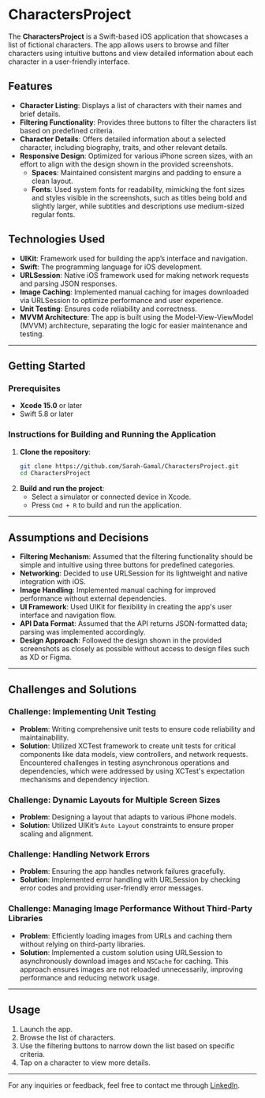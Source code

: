 
# CharactersProject

The **CharactersProject** is a Swift-based iOS application that showcases a list of fictional characters. The app allows users to browse and filter characters using intuitive buttons and view detailed information about each character in a user-friendly interface.

## Features

- **Character Listing**: Displays a list of characters with their names and brief details.
- **Filtering Functionality**: Provides three buttons to filter the characters list based on predefined criteria.
- **Character Details**: Offers detailed information about a selected character, including biography, traits, and other relevant details.
- **Responsive Design**: Optimized for various iPhone screen sizes, with an effort to align with the design shown in the provided screenshots.  
   - **Spaces**: Maintained consistent margins and padding to ensure a clean layout. 
   - **Fonts**: Used system fonts for readability, mimicking the font sizes and styles visible in the screenshots, such as titles being bold and slightly larger, while subtitles and descriptions use medium-sized regular fonts.

## Technologies Used

- **UIKit**: Framework used for building the app’s interface and navigation.
- **Swift**: The programming language for iOS development.
- **URLSession**: Native iOS framework used for making network requests and parsing JSON responses.
- **Image Caching**: Implemented manual caching for images downloaded via URLSession to optimize performance and user experience.
- **Unit Testing**: Ensures code reliability and correctness.
- **MVVM Architecture**: The app is built using the Model-View-ViewModel (MVVM) architecture, separating the logic for easier maintenance and testing.

---

## Getting Started

### Prerequisites

- **Xcode 15.0** or later
- Swift 5.8 or later

### Instructions for Building and Running the Application

1. **Clone the repository**:
   ```bash
   git clone https://github.com/Sarah-Gamal/CharactersProject.git
   cd CharactersProject
   ```
2. **Build and run the project**:
   - Select a simulator or connected device in Xcode.
   - Press `Cmd + R` to build and run the application.

---

## Assumptions and Decisions

- **Filtering Mechanism**: Assumed that the filtering functionality should be simple and intuitive using three buttons for predefined categories.
- **Networking**: Decided to use URLSession for its lightweight and native integration with iOS.
- **Image Handling**: Implemented manual caching for improved performance without external dependencies.
- **UI Framework**: Used UIKit for flexibility in creating the app's user interface and navigation flow.
- **API Data Format**: Assumed that the API returns JSON-formatted data; parsing was implemented accordingly.
- **Design Approach**: Followed the design shown in the provided screenshots as closely as possible without access to design files such as XD or Figma.

---

## Challenges and Solutions

### Challenge: Implementing Unit Testing

- **Problem**: Writing comprehensive unit tests to ensure code reliability and maintainability.
- **Solution**: Utilized XCTest framework to create unit tests for critical components like data models, view controllers, and network requests. Encountered challenges in testing asynchronous operations and dependencies, which were addressed by using XCTest's expectation mechanisms and dependency injection.

### Challenge: Dynamic Layouts for Multiple Screen Sizes
- **Problem**: Designing a layout that adapts to various iPhone models.
- **Solution**: Utilized UIKit’s `Auto Layout` constraints to ensure proper scaling and alignment.

### Challenge: Handling Network Errors
- **Problem**: Ensuring the app handles network failures gracefully.
- **Solution**: Implemented error handling with URLSession by checking error codes and providing user-friendly error messages.

### Challenge: Managing Image Performance Without Third-Party Libraries
- **Problem**: Efficiently loading images from URLs and caching them without relying on third-party libraries.
- **Solution**: Implemented a custom solution using URLSession to asynchronously download images and `NSCache` for caching. This approach ensures images are not reloaded unnecessarily, improving performance and reducing network usage.

---

## Usage

1. Launch the app.
2. Browse the list of characters.
3. Use the filtering buttons to narrow down the list based on specific criteria.
4. Tap on a character to view more details.

---

For any inquiries or feedback, feel free to contact me through [LinkedIn](https://www.linkedin.com/in/sarahgamal-iosengineer/).
